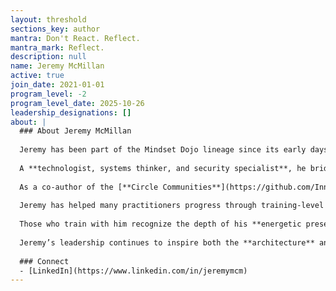 ```yaml
---
layout: threshold
sections_key: author
mantra: Don't React. Reflect.
mantra_mark: Reflect.
description: null
name: Jeremy McMillan
active: true
join_date: 2021-01-01
program_level: -2
program_level_date: 2025-10-26
leadership_designations: []
about: |
  ### About Jeremy McMillan
  
  Jeremy has been part of the Mindset Dojo lineage since its early days at SAP, where his presence helped reveal the deeper intention behind the Dojo — beyond pop-culture references / common Western understanding and into the living spirit of **Aikido**, **Zen**, and disciplined growth. A **black belt in Aikido** and experienced **Zen practitioner**, Jeremy brings a rare synthesis of technical mastery and embodied wisdom to every circle he joins.
  
  A **technologist, systems thinker, and security specialist**, he bridges **system reliability and human reliability**, showing how both require calm under pressure, precise awareness, and trust in process. His influence quietly shaped the evolution from SAP Dojo to **Mindset Dojo**, helping define the cultural and energetic architecture that continues to guide the program today.
  
  As a co-author of the [**Circle Communities**](https://github.com/InnerSourceCommons/InnerSourcePatterns/blob/main/patterns/1-initial/circle-communities.md) pattern within the [**InnerSource Commons**](https://innersourcecommons.org) Foundation, Jeremy has modeled what it means to cultivate ecosystems where knowledge, leadership, and care circulate freely. Across each phase of the Dojo’s development, he’s shown up as a **calm, centered presence** — often appearing at key training thresholds to support others in leveling up.
  
  Jeremy has helped many practitioners progress through training-level thresholds in both **SAP Dojo** and **Mindset Dojo**, including key program and project leaders such as [**Kyle Ingersoll**](../kyle-ingersoll/). His steady mentorship, curiosity, and care have supported the growth of each member stepping into new levels of practice and leadership.
  
  Those who train with him recognize the depth of his **energetic presence** — a balance of technical precision, emotional steadiness, and an unwavering commitment to the greater good. His professional craft in **security, risk, and reliability engineering** reflects the same principles he embodies in the Dojo: **clarity under pressure**, **discipline in motion**, and **service through wisdom**.
  
  Jeremy’s leadership continues to inspire both the **architecture** and the **attitude** of Mindset Dojo: grounded, generous, and fiercely alive to The Way.
  
  ### Connect
  - [LinkedIn](https://www.linkedin.com/in/jeremymcm)
---
```

